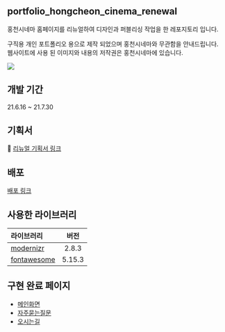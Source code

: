 ## portfolio_hongcheon_cinema_renewal

홍천시네마 홈페이지를 리뉴얼하여 디자인과 퍼블리싱 작업을 한 레포지토리 입니다.

구직용 개인 포트폴리오 용으로 제작 되었으며 홍천시네마와 무관함을 안내드립니다.\
웹사이트에 사용 된 이미지와 내용의 저작권은 홍천시네마에 있습니다.

<p style="display=flex">
  <img src="https://img.shields.io/badge/JavaScript-F7DF1E?style=for-the-badge&logo=JavaScript&logoColor=black">
</p>

## 개발 기간
21.6.16 ~ 21.7.30

## 기획서 
📄 [리뉴얼 기획서 링크](https://docs.google.com/presentation/d/1W7v398RmHak21sN9pjIv24W2uwPiC1L7/edit?usp=sharing&ouid=100456759543079574210&rtpof=true&sd=true)

## 배포
[배포 링크](https://heosuyeon.github.io/portfolio_hongcheon_cinema_renewal/)

## 사용한 라이브러리  
|라이브러리|버전|
|:----|:---:|
|[modernizr](https://modernizr.com/)|2.8.3|
|[fontawesome](https://fontawesome.com/)|5.15.3|

## 구현 완료 페이지
- [메인화면](https://heosuyeon.github.io/portfolio_hongcheon_cinema_renewal/)
- [자주묻는질문](https://heosuyeon.github.io/portfolio_hongcheon_cinema_renewal/faq.html)
- [오시는길](https://heosuyeon.github.io/portfolio_hongcheon_cinema_renewal/map.html)
